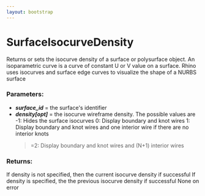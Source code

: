 ```yaml
---
layout: bootstrap
---
```


# SurfaceIsocurveDensity

Returns or sets the isocurve density of a surface or polysurface object.
        An isoparametric curve is a curve of constant U or V value on a surface.
        Rhino uses isocurves and surface edge curves to visualize the shape of a
        NURBS surface
        

### Parameters:

- ***surface_id*** = the surface's identifier
- ***density[opt]*** = the isocurve wireframe density. The possible values are
    -1: Hides the surface isocurves
     0: Display boundary and knot wires
     1: Display boundary and knot wires and one interior wire if there
        are no interior knots
   >=2: Display boundary and knot wires and (N+1) interior wires
        

### Returns:


If density is not specified, then the current isocurve density if successful
If density is specified, the the previous isocurve density if successful
None on error
        
